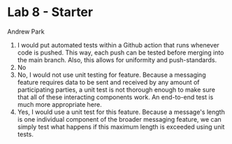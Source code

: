 # Lab 8 - Starter
Andrew Park

1) I would put automated tests within a Github action that runs whenever code is pushed. This way, each push can be tested before merging into the main branch. Also, this allows for uniformity and push-standards. 
2) No
3) No, I would not use unit testing for feature. Because a messaging feature requires data to be sent and received by any amount of participating parties, a unit test is not thorough enough to make sure that all of these interacting components work. An end-to-end test is much more appropriate here.
4) Yes, I would use a unit test for this feature. Because a message's length is one individual component of the broader messaging feature, we can simply test what happens if this maximum length is exceeded using unit tests.